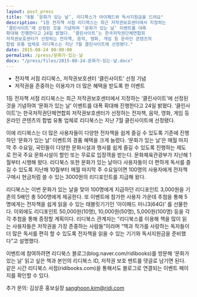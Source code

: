 ```yaml
---
layout: post_press
title: "8월 ‘문화가 있는 날’, 리디북스가 아이패드와 독서지원금을 드려요"
description: "1등 전자책 서점 리디북스는 최근 저작권보호센터에서 지정하는
‘클린사이트’에 선정된 것을 기념하여 ‘문화가 있는 날’ 이벤트를 대폭
확대해 진행한다고 24일 밝혔다. ‘클린사이트’는 한국저작권단체연합회
저작권보호센터가 선정하는 전자책, 음악, 영화, 게임 등 온라인 콘텐츠의
합법 유통 업체로 리디북스는 지난 7월 클린사이트에 선정됐다."
date: 2015-08-24 00:00:00
permalink: /press/문화가-있는-날
docx: "/press/files/2015-08-24-문화가-있는-날.docx"
---
```


* 전자책 서점 리디북스, 저작권보호센터 ‘클린사이트’ 선정 기념
* 저작권을 존중하는 이용자가 더 많은 혜택을 받도록 한 이벤트

1등 전자책 서점 리디북스는 최근 저작권보호센터에서 지정하는 ‘클린사이트’에 선정된 것을 기념하여 ‘문화가 있는 날’ 이벤트를 대폭 확대해 진행한다고 24일 밝혔다. ‘클린사이트’는 한국저작권단체연합회 저작권보호센터가 선정하는 전자책, 음악, 영화, 게임 등 온라인 콘텐츠의 합법 유통 업체로 리디북스는 지난 7월 클린사이트에 선정됐다.

이에 리디북스는 더 많은 사용자들이 다양한 전자책을 쉽게 즐길 수 있도록 기존에 진행하던 ‘문화가 있는 날’ 이벤트의 경품 혜택을 크게 늘렸다. ‘문화가 있는 날’은 매월 마지막 주 수요일, 국민들이 다양한 문화시설과 행사를 쉽게 즐길 수 있도록 진행하는 제도로 전국 주요 문화시설이 할인 또는 무료로 입장객을 받는다. 문화체육관광부가 지난해 1월부터 시행해 왔다. 리디북스 또한 문화가 있는 날마다 사용자들이 더 편하게 독서를 즐길 수 있도록 지난해 10월부터 매월 마지막 주 수요일이면 100명의 사용자에게 전자책 구매시 현금처럼 쓸 수 있는 3000원의 리디포인트를 지급해 왔다.

리디북스는 이번 문화가 있는 날을 맞아 100명에게 지급하던 리디포인트 3,000원을 기존의 5배인 총 500명에게 제공한다. 또 이벤트에 참가한 사용자 가운데 추첨을 통해 5명에게는 전자책을 쉽게 읽을 수 있는 태블릿기기인 '아이패드 미니3(64G)' 를 선물한다. 이외에도 리디포인트 50,000원(10명), 10,000원(50명), 5,000원(100명) 등을 각각 추첨을 통해 증정할 계획이다. 리디북스 관계자는 “리디북스를 이용해 책을 많이 읽는 사용자들은 저작권을 가장 존중하는 사람들”이라며 “책과 작가를 사랑하는 독자들이 더 많은 독서를 편히 할 수 있도록 전자책을 읽을 수 있는 기기와 독서지원금을 준비했다”고 설명했다.

이벤트에 참여하려면 리디북스 블로그(blog.naver.com/ridibooks)를 방문해 ‘문화가 있는 날’ 읽고 싶은 책과 본인의 리디북스 ID, 저작권 보호 멘트를 댓글로 남기면 된다. 같은 시간 리디북스 서점(ridibooks.com)을 통해서도 블로그로 연결되는 이벤트 페이지를 확인할 수 있다.

추가 문의: 김상훈 홍보실장 sanghoon.kim@ridi.com

